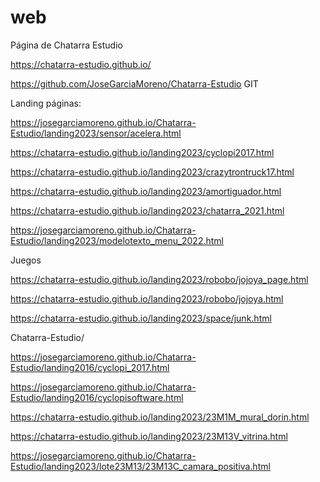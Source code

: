 # web
Página de Chatarra Estudio

https://chatarra-estudio.github.io/

https://github.com/JoseGarciaMoreno/Chatarra-Estudio GIT


Landing páginas:

https://josegarciamoreno.github.io/Chatarra-Estudio/landing2023/sensor/acelera.html

https://chatarra-estudio.github.io/landing2023/cyclopi2017.html

https://chatarra-estudio.github.io/landing2023/crazytrontruck17.html

https://chatarra-estudio.github.io/landing2023/amortiguador.html

https://chatarra-estudio.github.io/landing2023/chatarra_2021.html

https://josegarciamoreno.github.io/Chatarra-Estudio/landing2023/modelotexto_menu_2022.html


Juegos

https://chatarra-estudio.github.io/landing2023/robobo/jojoya_page.html

https://chatarra-estudio.github.io/landing2023/robobo/jojoya.html

https://chatarra-estudio.github.io/landing2023/space/junk.html



Chatarra-Estudio/

https://josegarciamoreno.github.io/Chatarra-Estudio/landing2016/cyclopi_2017.html

https://josegarciamoreno.github.io/Chatarra-Estudio/landing2016/cyclopisoftware.html

https://chatarra-estudio.github.io/landing2023/23M1M_mural_dorin.html

https://chatarra-estudio.github.io/landing2023/23M13V_vitrina.html

https://josegarciamoreno.github.io/Chatarra-Estudio/landing2023/lote23M13/23M13C_camara_positiva.html
